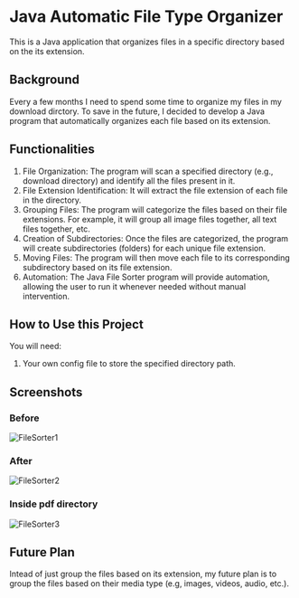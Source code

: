 # Java Automatic File Type Organizer

This is a Java application that organizes files in a specific directory based on the its extension.


## Background
Every a few months I need to spend some time to organize my files in my download dirctory. To save in the future, I decided to develop a Java program that automatically organizes each file based on its extension.


## Functionalities
1. File Organization: The program will scan a specified directory (e.g., download directory) and identify all the files present in it.
2. File Extension Identification: It will extract the file extension of each file in the directory.
3. Grouping Files: The program will categorize the files based on their file extensions. For example, it will group all image files together, all text files together, etc.
4. Creation of Subdirectories: Once the files are categorized, the program will create subdirectories (folders) for each unique file extension.
5. Moving Files: The program will then move each file to its corresponding subdirectory based on its file extension.
6. Automation: The Java File Sorter program will provide automation, allowing the user to run it whenever needed without manual intervention.
  

## How to Use this Project
You will need:
1. Your own config file to store the specified directory path.
   
## Screenshots
### Before
![FileSorter1](https://github.com/sjadrian/java-file-sorter/assets/93874977/eb56c5f5-4f37-4a8f-868c-38d6e821a72f)


### After
![FileSorter2](https://github.com/sjadrian/java-file-sorter/assets/93874977/987f4447-5bed-4f48-94dd-ece5fbb017bb)

### Inside pdf directory
![FileSorter3](https://github.com/sjadrian/java-file-sorter/assets/93874977/abfd35dc-337a-45a2-a972-58e6db854631)

## Future Plan
Intead of just group the files based on its extension, my future plan is to group the files based on their media type (e.g, images, videos, audio, etc.).

